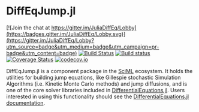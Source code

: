 # DiffEqJump.jl

[![Join the chat at https://gitter.im/JuliaDiffEq/Lobby](https://badges.gitter.im/JuliaDiffEq/Lobby.svg)](https://gitter.im/JuliaDiffEq/Lobby?utm_source=badge&utm_medium=badge&utm_campaign=pr-badge&utm_content=badge)
[![Build Status](https://travis-ci.org/SciML/DiffEqJump.jl.svg?branch=master)](https://travis-ci.org/SciML/DiffEqJump.jl)
[![Build status](https://ci.appveyor.com/api/projects/status/github/JuliaDiffEq/DiffEqJump.jl?branch=master&svg=true)](https://ci.appveyor.com/project/ChrisRackauckas/diffeqjump-jl/branch/master)
[![Coverage Status](https://coveralls.io/repos/github/SciML/DiffEqJump.jl/badge.svg?branch=master)](https://coveralls.io/github/SciML/DiffEqJump.jl?branch=master)
[![codecov.io](https://codecov.io/gh/SciML/DiffEqJump.jl/branch/master/graph/badge.svg)](https://codecov.io/gh/SciML/DiffEqJump.jl)

DiffEqJump.jl is a component package in the [SciML](https://sciml.ai/) ecosystem. It
holds the utilities for building jump equations, like Gillespie stochastic Simulation Algorithms (i.e. Kinetic Monte Carlo methods) and jump
diffusions, and is one of the core solver libraries included in [DifferentialEquations.jl](https://github.com/JuliaDiffEq/DifferentialEquations.jl). 
Users interested in using this functionality should see the 
[DifferentialEquations.jl documentation](https://diffeq.sciml.ai/latest/).
